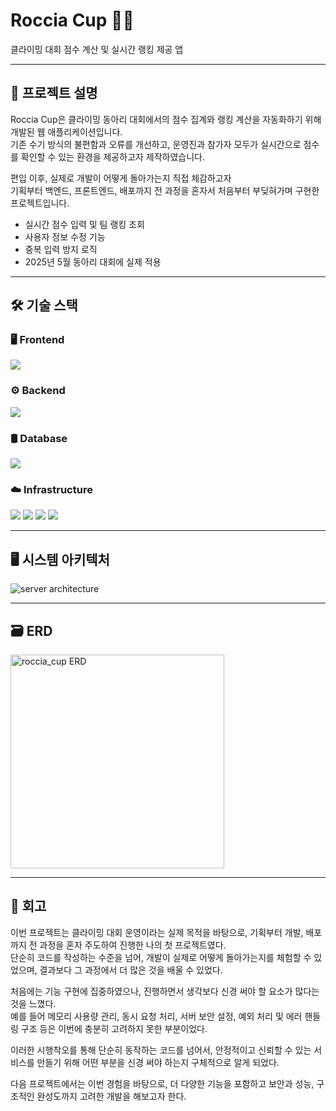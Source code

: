 # Roccia Cup 🧗‍♂️  
클라이밍 대회 점수 계산 및 실시간 랭킹 제공 앱

---

## 📌 프로젝트 설명

Roccia Cup은 클라이밍 동아리 대회에서의 점수 집계와 랭킹 계산을 자동화하기 위해 개발된 웹 애플리케이션입니다.  
기존 수기 방식의 불편함과 오류를 개선하고, 운영진과 참가자 모두가 실시간으로 점수를 확인할 수 있는 환경을 제공하고자 제작하였습니다.

편입 이후, 실제로 개발이 어떻게 돌아가는지 직접 체감하고자  
기획부터 백엔드, 프론트엔드, 배포까지 전 과정을 혼자서 처음부터 부딪혀가며 구현한 프로젝트입니다.

- 실시간 점수 입력 및 팀 랭킹 조회
- 사용자 정보 수정 기능
- 중복 입력 방지 로직  
- 2025년 5월 동아리 대회에 실제 적용

---

## 🛠 기술 스택

### 🖥 Frontend
<div align="left">
  <img src="https://img.shields.io/badge/Flutter-02569B?style=for-the-badge&logo=flutter&logoColor=white"/>
</div>

### ⚙️ Backend
<div align="left">
  <img src="https://img.shields.io/badge/SpringBoot-6DB33F?style=for-the-badge&logo=springboot&logoColor=white"/>
</div>

### 🛢 Database
<div align="left">
  <img src="https://img.shields.io/badge/MySQL-4479A1?style=for-the-badge&logo=mysql&logoColor=white"/>
</div>

### ☁️ Infrastructure
<div align="left">
  <img src="https://img.shields.io/badge/Docker-2496ED?style=for-the-badge&logo=docker&logoColor=white"/>
  <img src="https://img.shields.io/badge/Nginx-009639?style=for-the-badge&logo=nginx&logoColor=white"/>
  <img src="https://img.shields.io/badge/AWS EC2-FF9900?style=for-the-badge&logo=amazon-aws&logoColor=white"/>
  <img src="https://img.shields.io/badge/Route 53-232F3E?style=for-the-badge&logo=amazon-aws&logoColor=white"/>
</div>



---

## 🖥 시스템 아키텍처

![server architecture](https://github.com/user-attachments/assets/66c8cbc1-9173-473d-a69d-e47fc5f8ae1f)

---

## 🗃 ERD

<img width="342" alt="roccia_cup ERD" src="https://github.com/user-attachments/assets/be79564a-26f8-451e-b0eb-774050e2551d" />

---

## 🧠 회고

이번 프로젝트는 클라이밍 대회 운영이라는 실제 목적을 바탕으로, 기획부터 개발, 배포까지 전 과정을 혼자 주도하여 진행한 나의 첫 프로젝트였다.  
단순히 코드를 작성하는 수준을 넘어, 개발이 실제로 어떻게 돌아가는지를 체험할 수 있었으며, 결과보다 그 과정에서 더 많은 것을 배울 수 있었다.

처음에는 기능 구현에 집중하였으나, 진행하면서 생각보다 신경 써야 할 요소가 많다는 것을 느꼈다.  
예를 들어 메모리 사용량 관리, 동시 요청 처리, 서버 보안 설정, 예외 처리 및 에러 핸들링 구조 등은 이번에 충분히 고려하지 못한 부분이었다.

이러한 시행착오를 통해 단순히 동작하는 코드를 넘어서, 안정적이고 신뢰할 수 있는 서비스를 만들기 위해 어떤 부분을 신경 써야 하는지 구체적으로 알게 되었다.

다음 프로젝트에서는 이번 경험을 바탕으로, 더 다양한 기능을 포함하고 보안과 성능, 구조적인 완성도까지 고려한 개발을 해보고자 한다.
